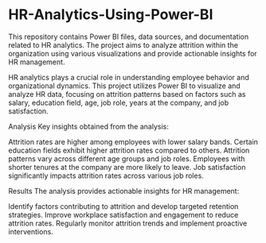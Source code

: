 # HR-Analytics-Using-Power-BI
This repository contains Power BI files, data sources, and documentation related to HR analytics. The project aims to analyze attrition within the organization using various visualizations and provide actionable insights for HR management.

HR analytics plays a crucial role in understanding employee behavior and organizational dynamics. This project utilizes Power BI to visualize and analyze HR data, focusing on attrition patterns based on factors such as salary, education field, age, job role, years at the company, and job satisfaction.

Analysis
Key insights obtained from the analysis:

Attrition rates are higher among employees with lower salary bands.
Certain education fields exhibit higher attrition rates compared to others.
Attrition patterns vary across different age groups and job roles.
Employees with shorter tenures at the company are more likely to leave.
Job satisfaction significantly impacts attrition rates across various job roles.


Results
The analysis provides actionable insights for HR management:

Identify factors contributing to attrition and develop targeted retention strategies.
Improve workplace satisfaction and engagement to reduce attrition rates.
Regularly monitor attrition trends and implement proactive interventions.
